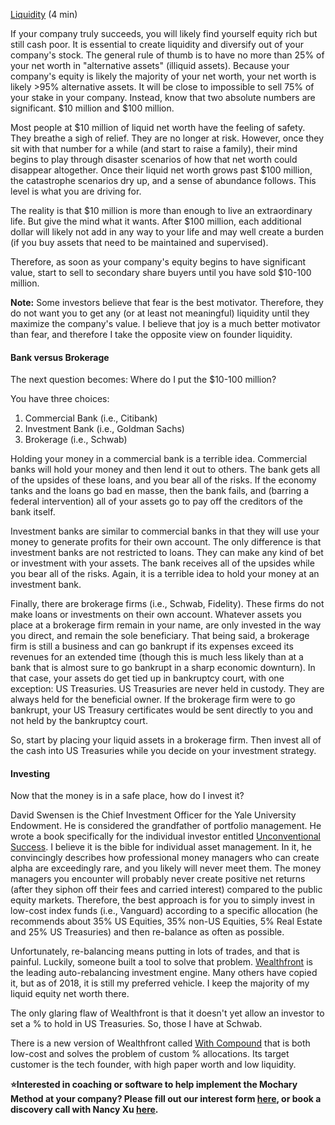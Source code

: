 [Liquidity](#heading=h.4d10x6vbe5l5) (4 min)

If your company truly succeeds, you will likely find yourself equity rich but still cash poor. It is essential to create liquidity and diversify out of your company's stock. The general rule of thumb is to have no more than 25% of your net worth in "alternative assets" (illiquid assets). Because your company's equity is likely the majority of your net worth, your net worth is likely \>95% alternative assets. It will be close to impossible to sell 75% of your stake in your company. Instead, know that two absolute numbers are significant. $10 million and $100 million.

Most people at $10 million of liquid net worth have the feeling of safety. They breathe a sigh of relief. They are no longer at risk. However, once they sit with that number for a while (and start to raise a family), their mind begins to play through disaster scenarios of how that net worth could disappear altogether. Once their liquid net worth grows past $100 million, the catastrophe scenarios dry up, and a sense of abundance follows. This level is what you are driving for.

The reality is that $10 million is more than enough to live an extraordinary life. But give the mind what it wants. After $100 million, each additional dollar will likely not add in any way to your life and may well create a burden (if you buy assets that need to be maintained and supervised).

Therefore, as soon as your company's equity begins to have significant value, start to sell to secondary share buyers until you have sold $10-100 million.

**Note:** Some investors believe that fear is the best motivator. Therefore, they do not want you to get any (or at least not meaningful) liquidity until they maximize the company's value. I believe that joy is a much better motivator than fear, and therefore I take the opposite view on founder liquidity.

#### **Bank versus Brokerage**

The next question becomes: Where do I put the $10-100 million?

You have three choices:

1. Commercial Bank (i.e., Citibank)
2. Investment Bank (i.e., Goldman Sachs)
3. Brokerage (i.e., Schwab)

Holding your money in a commercial bank is a terrible idea. Commercial banks will hold your money and then lend it out to others. The bank gets all of the upsides of these loans, and you bear all of the risks. If the economy tanks and the loans go bad en masse, then the bank fails, and (barring a federal intervention) all of your assets go to pay off the creditors of the bank itself.

Investment banks are similar to commercial banks in that they will use your money to generate profits for their own account. The only difference is that investment banks are not restricted to loans. They can make any kind of bet or investment with your assets. The bank receives all of the upsides while you bear all of the risks. Again, it is a terrible idea to hold your money at an investment bank.

Finally, there are brokerage firms (i.e., Schwab, Fidelity). These firms do not make loans or investments on their own account. Whatever assets you place at a brokerage firm remain in your name, are only invested in the way you direct, and remain the sole beneficiary. That being said, a brokerage firm is still a business and can go bankrupt if its expenses exceed its revenues for an extended time (though this is much less likely than at a bank that is almost sure to go bankrupt in a sharp economic downturn). In that case, your assets do get tied up in bankruptcy court, with one exception: US Treasuries. US Treasuries are never held in custody. They are always held for the beneficial owner. If the brokerage firm were to go bankrupt, your US Treasury certificates would be sent directly to you and not held by the bankruptcy court.

So, start by placing your liquid assets in a brokerage firm. Then invest all of the cash into US Treasuries while you decide on your investment strategy.

#### **Investing**

Now that the money is in a safe place, how do I invest it?

David Swensen is the Chief Investment Officer for the Yale University Endowment. He is considered the grandfather of portfolio management. He wrote a book specifically for the individual investor entitled [Unconventional Success](https://smile.amazon.com/Unconventional-Success-Fundamental-Approach-Investment/dp/0743228383/ref=sr_1_1?ie=UTF8&qid=1528132154&sr=8-1&keywords=david+swensen+unconventional+success). I believe it is the bible for individual asset management. In it, he convincingly describes how professional money managers who can create alpha are exceedingly rare, and you likely will never meet them. The money managers you encounter will probably never create positive net returns (after they siphon off their fees and carried interest) compared to the public equity markets. Therefore, the best approach is for you to simply invest in low-cost index funds (i.e., Vanguard) according to a specific allocation (he recommends about 35% US Equities, 35% non-US Equities, 5% Real Estate and 25% US Treasuries) and then re-balance as often as possible.

Unfortunately, re-balancing means putting in lots of trades, and that is painful. Luckily, someone built a tool to solve that problem. [Wealthfront](https://www.wealthfront.com/) is the leading auto-rebalancing investment engine. Many others have copied it, but as of 2018, it is still my preferred vehicle. I keep the majority of my liquid equity net worth there.

The only glaring flaw of Wealthfront is that it doesn't yet allow an investor to set a % to hold in US Treasuries. So, those I have at Schwab.

There is a new version of Wealthfront called [With Compound](https://withcompound.com/) that is both low-cost and solves the problem of custom % allocations. Its target customer is the tech founder, with high paper worth and low liquidity.

**⭐Interested in coaching or software to help implement the Mochary Method at your company? Please fill out our interest form [here](https://mocharymethod.typeform.com/interest), or book a discovery call with Nancy Xu [here](https://calendly.com/nancy-mm/30).**
